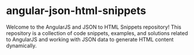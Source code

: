 # angular-json-html-snippets
Welcome to the AngularJS and JSON to HTML Snippets repository! This repository is a collection of code snippets, examples, and solutions related to AngularJS and working with JSON data to generate HTML content dynamically.
